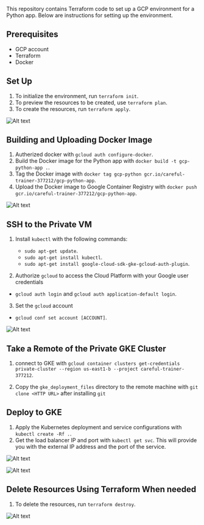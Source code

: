 This repository contains Terraform code to set up a GCP environment for a Python app. Below are instructions for setting up the environment.

## **Prerequisites**

- GCP account
- Terraform
- Docker

## **Set Up**

1. To initialize the environment, run `terraform init`.
2. To preview the resources to be created, use `terraform plan`.
3. To create the resources, run `terraform apply`.

![Alt text](/Screenshots/1.png "Optional Title")

## **Building and Uploading Docker Image**

1. Autherized docker with `gcloud auth configure-docker`.
2. Build the Docker image for the Python app with `docker build -t gcp-python-app .`. 
3. Tag the Docker image with `docker tag gcp-python gcr.io/careful-trainer-377212/gcp-python-app`.
4. Upload the Docker image to Google Container Registry with `docker push gcr.io/careful-trainer-377212/gcp-python-app`.

![Alt text](/Screenshots/2.png "Optional Title")

## **SSH to the Private VM**

1. Install `kubectl` with the following commands:
    - `sudo apt-get update`.
    - `sudo apt-get install kubectl`.
    - `sudo apt-get install google-cloud-sdk-gke-gcloud-auth-plugin`.
    
2. Authorize `gcloud` to access the Cloud Platform with your Google user credentials
- `gcloud auth login` and `gcloud auth application-default login`.


3. Set the `gcloud` account 
- `gcloud conf set account [ACCOUNT]`.

![Alt text](/Screenshots/3.png "Optional Title")

## Take a Remote of the Private GKE Cluster

1. connect to GKE with `gcloud container clusters get-credentials private-cluster --region us-east1-b --project careful-trainer-377212`.

2. Copy the `gke_deployment_files` directory to the remote machine with `git clone <HTTP URL>` after installing `git`

## **Deploy to GKE**

1. Apply the Kubernetes deployment and service configurations with `kubectl create -Rf .`.
2. Get the load balancer IP and port with `kubectl get svc`. This will provide you with the external IP address and the port of the service. 

![Alt text](/Screenshots/4.png "Optional Title")

![Alt text](/Screenshots/5.png "Optional Title")


## **Delete Resources Using Terraform When needed**

1. To delete the resources, run `terraform destroy`.

![Alt text](/Screenshots/6.png "Optional Title")



